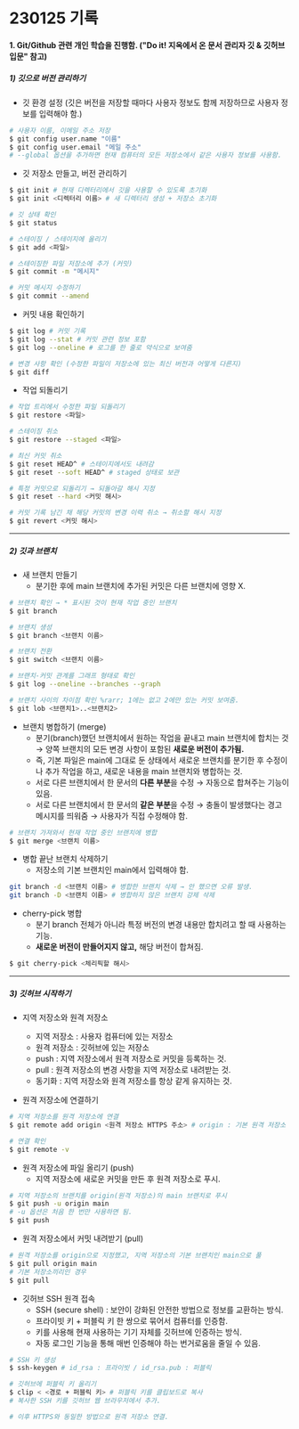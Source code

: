 # 230125 기록

#### 1. Git/Github 관련 개인 학습을 진행함. ("Do it! 지옥에서 온 문서 관리자 깃 & 깃허브 입문" 참고)

##### 1) 깃으로 버전 관리하기

- 깃 환경 설정 (깃은 버전을 저장할 때마다 사용자 정보도 함께 저장하므로 사용자 정보를 입력해야 함.)

```bash
# 사용자 이름, 이메일 주소 저장
$ git config user.name "이름"
$ git config user.email "메일 주소"
# --global 옵션을 추가하면 현재 컴퓨터의 모든 저장소에서 같은 사용자 정보를 사용함.
```

- 깃 저장소 만들고, 버전 관리하기

```bash
$ git init # 현재 디렉터리에서 깃을 사용할 수 있도록 초기화
$ git init <디렉터리 이름> # 새 디렉터리 생성 + 저장소 초기화

# 깃 상태 확인
$ git status

# 스테이징 / 스테이지에 올리기
$ git add <파일>

# 스테이징한 파일 저장소에 추가 (커밋)
$ git commit -m "메시지"

# 커밋 메시지 수정하기
$ git commit --amend
```

- 커밋 내용 확인하기

```bash
$ git log # 커밋 기록
$ git log --stat # 커밋 관련 정보 포함
$ git log --oneline # 로그를 한 줄로 약식으로 보여줌

# 변경 사항 확인 (수정한 파일이 저장소에 있는 최신 버전과 어떻게 다른지)
$ git diff
```

- 작업 되돌리기

```bash
# 작업 트리에서 수정한 파일 되돌리기
$ git restore <파일>

# 스테이징 취소
$ git restore --staged <파일>

# 최신 커밋 취소
$ git reset HEAD^ # 스테이지에서도 내려감
$ git reset --soft HEAD^ # staged 상태로 보관

# 특정 커밋으로 되돌리기 → 되돌아갈 해시 지정
$ git reset --hard <커밋 해시>

# 커밋 기록 남긴 채 해당 커밋의 변경 이력 취소 → 취소할 해시 지정
$ git revert <커밋 해시>
```

---

##### 2) 깃과 브랜치

- 새 브랜치 만들기
  - 분기한 후에 main 브랜치에 추가된 커밋은 다른 브랜치에 영향 X.

```bash
# 브랜치 확인 → * 표시된 것이 현재 작업 중인 브랜치
$ git branch

# 브랜치 생성
$ git branch <브랜치 이름>

# 브랜치 전환
$ git switch <브랜치 이름>

# 브랜치-커밋 관계를 그래프 형태로 확인
$ git log --oneline --branches --graph

# 브랜치 사이의 차이점 확인 %rarr; 1에는 없고 2에만 있는 커밋 보여줌.
$ git lob <브랜치1>..<브랜치2>
```

- 브랜치 병합하기 (merge)
  - 분기(branch)했던 브랜치에서 원하는 작업을 끝내고 main 브랜치에 합치는 것 &rarr; 양쪽 브랜치의 모든 변경 사항이 포함된 **새로운 버전이 추가됨.**
  - 즉, 기본 파일은 main에 그대로 둔 상태에서 새로운 브랜치를 분기한 후 수정이나 추가 작업을 하고, 새로운 내용을 main 브랜치와 병합하는 것.
  - 서로 다른 브랜치에서 한 문서의 **다른 부분**을 수정 &rarr; 자동으로 합쳐주는 기능이 있음.
  - 서로 다른 브랜치에서 한 문서의 **같은 부분**을 수정 &rarr; 충돌이 발생했다는 경고 메시지를 띄워줌 &rarr; 사용자가 직접 수정해야 함.

```bash
# 브랜치 가져와서 현재 작업 중인 브랜치에 병합
$ git merge <브랜치 이름>
```

- 병합 끝난 브랜치 삭제하기
  - 저장소의 기본 브랜치인 main에서 입력해야 함.

```bash
git branch -d <브랜치 이름> # 병합한 브랜치 삭제 → 안 했으면 오류 발생.
git branch -D <브랜치 이름> # 병합하지 않은 브랜치 강제 삭제
```

- cherry-pick 병합
  - 분기 branch 전체가 아니라 특정 버전의 변경 내용만 합치려고 할 때 사용하는 기능.
  - **새로운 버전이 만들어지지 않고,** 해당 버전이 합쳐짐.

```bash
$ git cherry-pick <체리픽할 해시>
```

---

##### 3) 깃허브 시작하기

- 지역 저장소와 원격 저장소
  
  - 지역 저장소 : 사용자 컴퓨터에 있는 저장소
  - 원격 저장소 : 깃허브에 있는 저장소
  - push : 지역 저장소에서 원격 저장소로 커밋을 등록하는 것.
  - pull : 원격 저장소의 변경 사항을 지역 저장소로 내려받는 것.
  - 동기화 : 지역 저장소와 원격 저장소를 항상 같게 유지하는 것.

- 원격 저장소에 연결하기

```bash
# 지역 저장소를 원격 저장소에 연결
$ git remote add origin <원격 저장소 HTTPS 주소> # origin : 기본 원격 저장소

# 연결 확인
$ git remote -v
```

- 원격 저장소에 파일 올리기 (push)
  - 지역 저장소에 새로운 커밋을 만든 후 원격 저장소로 푸시.

```bash
# 지역 저장소의 브랜치를 origin(원격 저장소)의 main 브랜치로 푸시
$ git push -u origin main 
# -u 옵션은 처음 한 번만 사용하면 됨.
$ git push
```

- 원격 저장소에서 커밋 내려받기 (pull)

```bash
# 원격 저장소를 origin으로 지정했고, 지역 저장소의 기본 브랜치인 main으로 풀
$ git pull origin main
# 기본 저장소끼리인 경우
$ git pull
```

- 깃허브 SSH 원격 접속
  - SSH (secure shell) : 보안이 강화된 안전한 방법으로 정보를 교환하는 방식.
  - 프라이빗 키 + 퍼블릭 키 한 쌍으로 묶어서 컴퓨터를 인증함.
  - 키를 사용해 현재 사용하는 기기 자체를 깃허브에 인증하는 방식.
  - 자동 로그인 기능을 통해 매번 인증해야 하는 번거로움을 줄일 수 있음.

```bash
# SSH 키 생성
$ ssh-keygen # id_rsa : 프라이빗 / id_rsa.pub : 퍼블릭

# 깃허브에 퍼블릭 키 올리기
$ clip < <경로 + 퍼블릭 키> # 퍼블릭 키를 클립보드로 복사
# 복사한 SSH 키를 깃허브 웹 브라우저에서 추가.

# 이후 HTTPS와 동일한 방법으로 원격 저장소 연결.
```